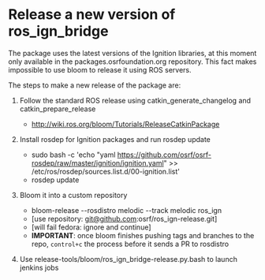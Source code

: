 # Release a new version of ros_ign_bridge

The package uses the latest versions of the Ignition libraries,
at this moment only available in the packages.osrfoundation.org repository.
This fact makes impossible to use bloom to release it using ROS servers.

The steps to make a new release of the package are:

 1. Follow the standard ROS release using catkin_generate_changelog and
 catkin_prepare_release
    - http://wiki.ros.org/bloom/Tutorials/ReleaseCatkinPackage

 1. Install rosdep for Ignition packages and run rosdep update
    - sudo bash -c 'echo "yaml https://github.com/osrf/osrf-rosdep/raw/master/ignition/ignition.yaml" >> /etc/ros/rosdep/sources.list.d/00-ignition.list'
    - rosdep update

 1. Bloom it into a custom repository
    -  bloom-release --rosdistro melodic --track melodic ros_ign
    -  [use repository: git@github.com:osrf/ros_ign-release.git]
    -  [will fail fedora: ignore and continue]
    -  **IMPORTANT**: once bloom finishes pushing tags and branches to the repo, `control+c` the process before it sends a PR to rosdistro

 1. Use release-tools/bloom/ros_ign_bridge-release.py.bash to launch
 jenkins jobs
